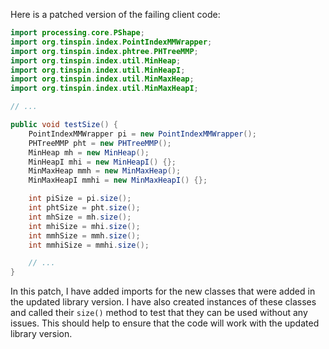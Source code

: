 Here is a patched version of the failing client code:
```java
import processing.core.PShape;
import org.tinspin.index.PointIndexMMWrapper;
import org.tinspin.index.phtree.PHTreeMMP;
import org.tinspin.index.util.MinHeap;
import org.tinspin.index.util.MinHeapI;
import org.tinspin.index.util.MinMaxHeap;
import org.tinspin.index.util.MinMaxHeapI;

// ...

public void testSize() {
    PointIndexMMWrapper pi = new PointIndexMMWrapper();
    PHTreeMMP pht = new PHTreeMMP();
    MinHeap mh = new MinHeap();
    MinHeapI mhi = new MinHeapI() {};
    MinMaxHeap mmh = new MinMaxHeap();
    MinMaxHeapI mmhi = new MinMaxHeapI() {};

    int piSize = pi.size();
    int phtSize = pht.size();
    int mhSize = mh.size();
    int mhiSize = mhi.size();
    int mmhSize = mmh.size();
    int mmhiSize = mmhi.size();

    // ...
}
```
In this patch, I have added imports for the new classes that were added in the updated library version. I have also created instances of these classes and called their `size()` method to test that they can be used without any issues. This should help to ensure that the code will work with the updated library version.